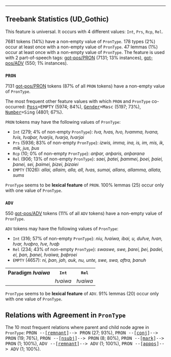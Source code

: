 

--------------------------------------------------------------------------------

## Treebank Statistics (UD_Gothic)

This feature is universal.
It occurs with 4 different values: `Int`, `Prs`, `Rcp`, `Rel`.

7681 tokens (14%) have a non-empty value of `PronType`.
178 types (2%) occur at least once with a non-empty value of `PronType`.
47 lemmas (1%) occur at least once with a non-empty value of `PronType`.
The feature is used with 2 part-of-speech tags: [got-pos/PRON]() (7131; 13% instances), [got-pos/ADV]() (550; 1% instances).

### `PRON`

7131 [got-pos/PRON]() tokens (87% of all `PRON` tokens) have a non-empty value of `PronType`.

The most frequent other feature values with which `PRON` and `PronType` co-occurred: <tt><a href="Poss.html">Poss</a>=EMPTY</tt> (5974; 84%), <tt><a href="Gender.html">Gender</a>=Masc</tt> (5197; 73%), <tt><a href="Number.html">Number</a>=Sing</tt> (4801; 67%).

`PRON` tokens may have the following values of `PronType`:

* `Int` (279; 4% of non-empty `PronType`): <em>ƕa, ƕas, ƕo, ƕamma, ƕana, ƕis, ƕaþar, ƕarjis, ƕarja, ƕarjai</em>
* `Prs` (5936; 83% of non-empty `PronType`): <em>izwis, imma, ina, is, im, mis, ik, mik, jus, þus</em>
* `Rcp` (10; 0% of non-empty `PronType`): <em>anþar, anþaris, anþarana</em>
* `Rel` (906; 13% of non-empty `PronType`): <em>saei, þatei, þammei, þoei, þaiei, þanei, sei, þaimei, þizei, þizaiei</em>
* `EMPTY` (1026): <em>allai, allaim, alla, all, ƕas, sumai, allans, allamma, allata, sums</em>

`PronType` seems to be **lexical feature** of `PRON`. 100% lemmas (25) occur only with one value of `PronType`.

### `ADV`

550 [got-pos/ADV]() tokens (11% of all `ADV` tokens) have a non-empty value of `PronType`.

`ADV` tokens may have the following values of `PronType`:

* `Int` (316; 57% of non-empty `PronType`): <em>niu, ƕaiwa, ibai, u, duƕe, ƕan, ƕar, ƕaþro, ƕe, ƕaþ</em>
* `Rel` (234; 43% of non-empty `PronType`): <em>swaswe, swe, þarei, þei, þadei, ei, þan, þanei, ƕaiwa, þaþroei</em>
* `EMPTY` (4657): <em>ni, þan, jah, auk, nu, unte, swe, swa, aftra, þanuh</em>

<table>
  <tr><th>Paradigm <i>ƕaiwa</i></th><th><tt>Int</tt></th><th><tt>Rel</tt></th></tr>
  <tr><td><tt></tt></td><td><em>ƕaiwa</em></td><td><em>ƕaiwa</em></td></tr>
</table>

`PronType` seems to be **lexical feature** of `ADV`. 91% lemmas (20) occur only with one value of `PronType`.

## Relations with Agreement in `PronType`

The 10 most frequent relations where parent and child node agree in `PronType`:
<tt>PRON --[<a href="../dep/remnant.html">remnant</a>]--> PRON</tt> (27; 93%),
<tt>PRON --[<a href="../dep/conj.html">conj</a>]--> PRON</tt> (19; 76%),
<tt>PRON --[<a href="../dep/nsubj.html">nsubj</a>]--> PRON</tt> (8; 80%),
<tt>PRON --[<a href="../dep/mark.html">mark</a>]--> PRON</tt> (1; 100%),
<tt>ADV --[<a href="../dep/remnant.html">remnant</a>]--> ADV</tt> (1; 100%),
<tt>PRON --[<a href="../dep/appos.html">appos</a>]--> ADV</tt> (1; 100%).

